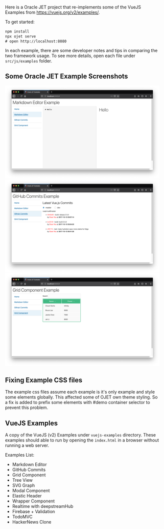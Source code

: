 Here is a Oracle JET project that re-implements some of the 
VueJS Examples from https://vuejs.org/v2/examples/.

To get started:

```
npm install
npx ojet serve
# open http://localhost:8080
```

In each example, there are some developer notes and tips in
comparing the two framework usage. To see more details, open each
file under `src/js/examples` folder.

## Some Oracle JET Example Screenshots

![example1.png](docs/example1.png)
![example2.png](docs/example2.png)
![example3.png](docs/example3.png)

## Fixing Example CSS files

The example css files assume each example is it's only example and style some 
elements globally. This affected some of OJET own theme styling. So a fix 
is added to prefix some elements with #demo container selector to prevent this
problem.

## VueJS Examples

A copy of the VueJS (v2) Examples under `vuejs-examples` 
directory. These examples should able to run by opening the `index.html` 
in a browser without running a web server. 

Examples List:

* Markdown Editor
* GitHub Commits
* Grid Component
* Tree View
* SVG Graph
* Modal Component
* Elastic Header
* Wrapper Component
* Realtime with deepstreamHub
* Firebase + Validation
* TodoMVC
* HackerNews Clone
